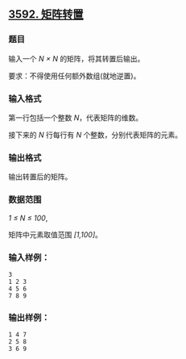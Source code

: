 ## [3592. 矩阵转置](https://www.acwing.com/problem/content/3595/)

### 题目

输入一个 *N × N* 的矩阵，将其转置后输出。

要求：不得使用任何额外数组(就地逆置)。

### 输入格式

第一行包括一个整数 *N*，代表矩阵的维数。

接下来的 *N* 行每行有 *N* 个整数，分别代表矩阵的元素。

### 输出格式

输出转置后的矩阵。

### 数据范围

*1 ≤ N ≤ 100*,

矩阵中元素取值范围 *[1,100]*。

### 输入样例：

```
3
1 2 3
4 5 6
7 8 9
```

### 输出样例：

```
1 4 7
2 5 8
3 6 9
```

